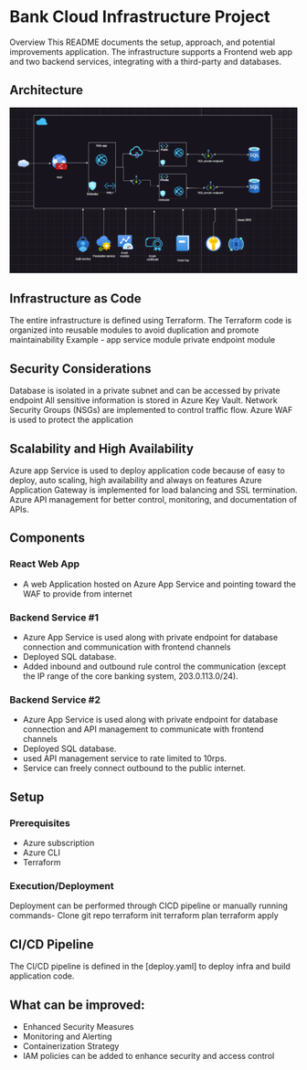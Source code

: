 # Bank Cloud Infrastructure Project

Overview
This README documents the setup, approach, and potential improvements application. The infrastructure supports a Frontend web app and two backend services, integrating with a third-party and databases.

## Architecture
![alt text](Architecture.png)

## Infrastructure as Code
The entire infrastructure is defined using Terraform. The Terraform code is organized into reusable modules to avoid duplication and promote maintainability
Example - app service module
          private endpoint module

## Security Considerations
Database is isolated in a private subnet and can be accessed by private endpoint
All sensitive information is stored in Azure Key Vault.
Network Security Groups (NSGs) are implemented to control traffic flow.
Azure WAF is used to protect the application

## Scalability and High Availability
Azure app Service is used to deploy application code because of easy to deploy, auto scaling, high availability and always on features 
Azure Application Gateway is implemented for load balancing and SSL termination.
Azure API management for better control, monitoring, and documentation of APIs.


## Components
### React Web App
- A web Application hosted on Azure App Service and pointing toward the WAF to provide from internet

### Backend Service #1
- Azure App Service is used along with private endpoint for database connection and communication with frontend channels 
- Deployed SQL database.
- Added inbound and outbound rule control the communication (except the IP range of the core banking system, 203.0.113.0/24).

### Backend Service #2
- Azure App Service is used along with private endpoint for database connection and API management to communicate with frontend channels 
- Deployed SQL database.
- used API management service to rate limited to 10rps.
- Service can freely connect outbound to the public internet.

## Setup

### Prerequisites
- Azure subscription
- Azure CLI
- Terraform


### Execution/Deployment
Deployment can be performed through CICD pipeline or manually running commands-
Clone git repo
terraform init
terraform plan
terraform apply

## CI/CD Pipeline
The CI/CD pipeline is defined in the [deploy.yaml] to deploy infra and build application code.


## What can be improved:
- Enhanced Security Measures
- Monitoring and Alerting
- Containerization Strategy
- IAM policies can be added to enhance security and access control